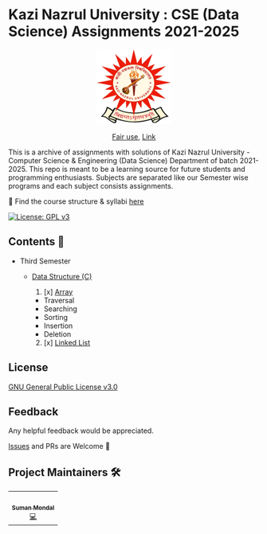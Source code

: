 # Kazi Nazrul University : CSE (Data Science) Assignments 2021-2025

<p align="center">
  <a href="https://en.wikipedia.org/wiki/Kazi_Nazrul_University">
    <img src="./assets/Kazi_Nazrul_University_Logo.png" alt="Kazi Nazrul University" width="150" height="150">
  </a>
</p>
<p align="center">
  <a href="//en.wikipedia.org/wiki/File:Kazi_Nazrul_University_Logo.png" title="Fair use of copyrighted material in the context of Kazi Nazrul University, Asansol">Fair use</a>, <a href="https://en.wikipedia.org/w/index.php?curid=59727162">Link</a>
</p>

This is a archive of assignments with solutions of Kazi Nazrul University - Computer Science & Engineering (Data Science) Department of batch 2021-2025. This repo is meant to be a learning source for future students and programming enthusiasts. Subjects are separated like our Semester wise programs and each subject consists assignments.

📌 Find the course structure & syllabi [here](https://drive.google.com/file/d/1wh-7aXpIE9DjwOM0rEmed5G4p-ZY6U5h/view?usp=sharing)

[![License: GPL v3](https://img.shields.io/badge/License-GPLv3-blue.svg)](https://www.gnu.org/licenses/gpl-3.0)

## Contents 📑

- Third Semester

  - [Data Structure (C)](Data_Structure)

    1. [x] [Array](Data_Structure/Array/)

    - Traversal
    - Searching
    - Sorting
    - Insertion
    - Deletion

    2. [x] [Linked List](Data_Structure/Linked_List/)

## License

[GNU General Public License v3.0](LICENSE/)

## Feedback

Any helpful feedback would be appreciated.

[Issues](https://github.com/thatsuman/knucse-assignment/issues) and PRs are Welcome 💖

## Project Maintainers 🛠

<table>
  <tbody>
    <tr>
      <td align="center"><a href="https://github.com/thatsuman"><img alt="" src="https://avatars.githubusercontent.com/thatsuman" width="130px;"><br><sub><b> Suman Mondal </b></sub></a><br><a href="https://github.com/thatsuman/knucse-assignment" title="Code">💻 </a></td> </a></td>
    </tr>
  </tbody>
</table>
